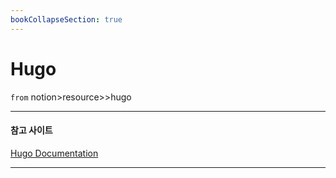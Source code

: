 ```yaml
---
bookCollapseSection: true
---
```


# Hugo

`from` notion>resource>>hugo

---

#### 참고 사이트

[Hugo Documentation](https://gohugo.io/documentation/)

---
